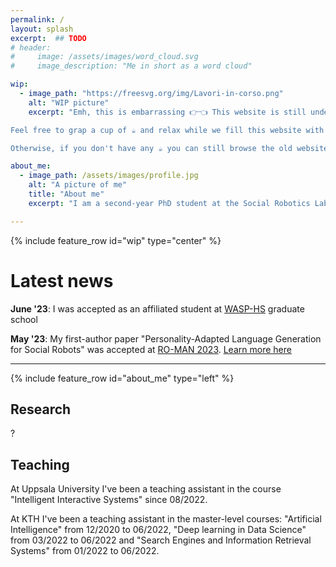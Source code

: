 ```yaml
---
permalink: /
layout: splash
excerpt:  ## TODO
# header:
#     image: /assets/images/word_cloud.svg
#     image_description: "Me in short as a word cloud"

wip:
  - image_path: "https://freesvg.org/img/Lavori-in-corso.png"
    alt: "WIP picture"
    excerpt: "Emh, this is embarrassing 👉👈 This website is still under construction 😥

Feel free to grap a cup of ☕ and relax while we fill this website with magic 🧙‍♂️

Otherwise, if you don't have any ☕ you can still browse the old website at [https://sites.google.com/view/alessio-galatolo](https://sites.google.com/view/alessio-galatolo) "

about_me:
  - image_path: /assets/images/profile.jpg
    alt: "A picture of me"
    title: "About me"
    excerpt: "I am a second-year PhD student at the Social Robotics Lab, Uppsala University. I obtained my Master's in Machine Learning at KTH, Sweden in 2022. My master's thesis was in the field of social robotics where I explored the incorporation of emotions and personality into a conversational social agent. I obtained my bachelor's degree in Computer Science with honours at the University of Pisa, Italy. My bachelor's thesis investigated the use of whole positive numbers in the traditional switching theory with applications e.g. in the field of data mining. "

---
```


{% include feature_row id="wip" type="center" %}

# Latest news

**June '23**: I was accepted as an affiliated student at [WASP-HS](https://wasp-hs.org/) graduate school

**May '23**: My first-author paper "Personality-Adapted Language Generation for Social Robots" was accepted at [RO-MAN 2023](https://ro-man2023.org/main). [Learn more here](/publications/roman2023personality)

----

{% include feature_row id="about_me" type="left" %}


## Research
?

## Teaching

At Uppsala University I've been a teaching assistant in the course "Intelligent Interactive Systems" since 08/2022.

At KTH I've been a teaching assistant in the master-level courses: "Artificial Intelligence" from 12/2020 to 06/2022, "Deep learning in Data Science" from 03/2022 to 06/2022 and "Search Engines and Information Retrieval Systems" from 01/2022 to 06/2022.
